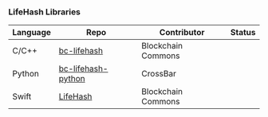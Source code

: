 ### LifeHash Libraries

| Language | Repo | Contributor | Status |
|----------|------|-------------|--------|
| C/C++ | [bc-lifehash](https://github.com/BlockchainCommons/bc-lifehash) | Blockchain Commons |
| Python | [bc-lifehash-python](https://github.com/BlockchainCommons/bc-lifehash-python) | CrossBar |
| Swift | [LifeHash](https://github.com/BlockchainCommons/LifeHash) | Blockchain Commons |


